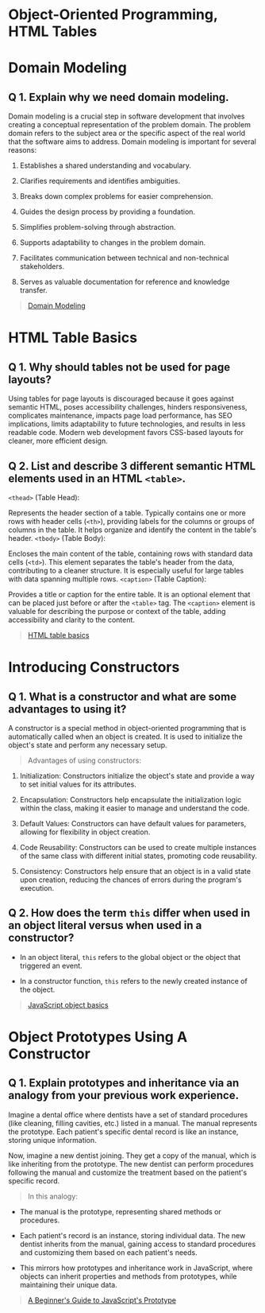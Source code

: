 # Object-Oriented Programming, HTML Tables

# Domain Modeling

## Q 1. Explain why we need domain modeling.

Domain modeling is a crucial step in software development that involves creating a conceptual representation of the problem domain. The problem domain refers to the subject area or the specific aspect of the real world that the software aims to address. Domain modeling is important for several reasons:

1. Establishes a shared understanding and vocabulary.

2. Clarifies requirements and identifies ambiguities.

3. Breaks down complex problems for easier comprehension.

4. Guides the design process by providing a foundation.

5. Simplifies problem-solving through abstraction.

6. Supports adaptability to changes in the problem domain.

7. Facilitates communication between technical and non-technical stakeholders.

8. Serves as valuable documentation for reference and knowledge transfer.

> [Domain Modeling](https://github.com/codefellows/domain_modeling#domain-modeling)

# HTML Table Basics

## Q 1. Why should tables not be used for page layouts?

Using tables for page layouts is discouraged because it goes against semantic HTML, poses accessibility challenges, hinders responsiveness, complicates maintenance, impacts page load performance, has SEO implications, limits adaptability to future technologies, and results in less readable code. Modern web development favors CSS-based layouts for cleaner, more efficient design.

## Q 2. List and describe 3 different semantic HTML elements used in an HTML `<table>`.

`<thead>` (Table Head):

Represents the header section of a table. Typically contains one or more rows with header cells (`<th>`), providing labels for the columns or groups of columns in the table. It helps organize and identify the content in the table's header.
`<tbody>` (Table Body):

Encloses the main content of the table, containing rows with standard data cells (`<td>`). This element separates the table's header from the data, contributing to a cleaner structure. It is especially useful for large tables with data spanning multiple rows.
`<caption>` (Table Caption):

Provides a title or caption for the entire table. It is an optional element that can be placed just before or after the `<table>` tag. The `<caption>` element is valuable for describing the purpose or context of the table, adding accessibility and clarity to the content.

> [HTML table basics](https://developer.mozilla.org/en-US/docs/Learn/HTML/Tables/Basics)

# Introducing Constructors

## Q 1. What is a constructor and what are some advantages to using it?

A constructor is a special method in object-oriented programming that is automatically called when an object is created. It is used to initialize the object's state and perform any necessary setup.

> Advantages of using constructors:

1) Initialization: Constructors initialize the object's state and provide a way to set initial values for its attributes.

2) Encapsulation: Constructors help encapsulate the initialization logic within the class, making it easier to manage and understand the code.

3) Default Values: Constructors can have default values for parameters, allowing for flexibility in object creation.

4) Code Reusability: Constructors can be used to create multiple instances of the same class with different initial states, promoting code reusability.

5) Consistency: Constructors help ensure that an object is in a valid state upon creation, reducing the chances of errors during the program's execution.

## Q 2. How does the term `this` differ when used in an object literal versus when used in a constructor?

- In an object literal, `this` refers to the global object or the object that triggered an event.

- In a constructor function, `this` refers to the newly created instance of the object.

> [JavaScript object basics](https://developer.mozilla.org/en-US/docs/Learn/JavaScript/Objects/Basics#introducing_constructors)

# Object Prototypes Using A Constructor

## Q 1. Explain prototypes and inheritance via an analogy from your previous work experience.

Imagine a dental office where dentists have a set of standard procedures (like cleaning, filling cavities, etc.) listed in a manual. The manual represents the prototype. Each patient's specific dental record is like an instance, storing unique information.

Now, imagine a new dentist joining. They get a copy of the manual, which is like inheriting from the prototype. The new dentist can perform procedures following the manual and customize the treatment based on the patient's specific record.

> In this analogy:

- The manual is the prototype, representing shared methods or procedures.

- Each patient's record is an instance, storing individual data.
The new dentist inherits from the manual, gaining access to standard procedures and customizing them based on each patient's needs.

- This mirrors how prototypes and inheritance work in JavaScript, where objects can inherit properties and methods from prototypes, while maintaining their unique data.

> [A Beginner's Guide to JavaScript's Prototype](https://ui.dev/beginners-guide-to-javascript-prototype)